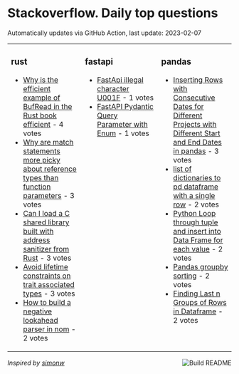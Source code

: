 # Stackoverflow. Daily top questions 

Automatically updates via GitHub Action, last update: <!-- date starts -->2023-02-07<!-- date ends -->


<table><tr><td valign="top" width="33%">

### rust
<!-- rust starts -->
* [Why is the efficient example of BufRead in the Rust book efficient](https://stackoverflow.com/questions/75359557/why-is-the-efficient-example-of-bufread-in-the-rust-book-efficient) - 4 votes
* [Why are match statements more picky about reference types than function parameters](https://stackoverflow.com/questions/75365910/why-are-match-statements-more-picky-about-reference-types-than-function-paramete) - 3 votes
* [Can I load a C shared library built with address sanitizer from Rust](https://stackoverflow.com/questions/75376231/can-i-load-a-c-shared-library-built-with-address-sanitizer-from-rust) - 3 votes
* [Avoid lifetime constraints on trait associated types](https://stackoverflow.com/questions/75359755/avoid-lifetime-constraints-on-trait-associated-types) - 3 votes
* [How to build a negative lookahead parser in nom](https://stackoverflow.com/questions/75365067/how-to-build-a-negative-lookahead-parser-in-nom) - 2 votes
<!-- rust ends -->
</td><td valign="top" width="34%">


### fastapi
<!-- fastapi starts -->
* [FastApi illegal character U001F](https://stackoverflow.com/questions/75366358/fastapi-illegal-character-u001f) - 1 votes
* [FastAPI  Pydantic Query Parameter with Enum](https://stackoverflow.com/questions/75365121/fastapi-pydantic-query-parameter-with-enum) - 1 votes
<!-- fastapi ends -->
</td><td valign="top" width="34%">


### pandas
<!-- pandas starts -->
* [Inserting Rows with Consecutive Dates for Different Projects with Different Start and End Dates in pandas](https://stackoverflow.com/questions/75365789/inserting-rows-with-consecutive-dates-for-different-projects-with-different-star) - 3 votes
* [list of dictionaries to pd dataframe with a single row](https://stackoverflow.com/questions/75372344/list-of-dictionaries-to-pd-dataframe-with-a-single-row) - 2 votes
* [Python Loop through tuple and insert into Data Frame for each value](https://stackoverflow.com/questions/75376677/python-loop-through-tuple-and-insert-into-data-frame-for-each-value) - 2 votes
* [Pandas groupby sorting](https://stackoverflow.com/questions/75364753/pandas-groupby-sorting) - 2 votes
* [Finding Last n Groups of Rows in Dataframe](https://stackoverflow.com/questions/75363758/finding-last-n-groups-of-rows-in-dataframe) - 2 votes
<!-- pandas ends -->
</td></tr></table>

<a href="https://github.com/hp0404/hp0404/actions"><img src="https://github.com/hp0404/hp0404/workflows/Build%20README/badge.svg" align="right" alt="Build README"></a> <p>*Inspired by  [simonw](https://github.com/simonw/simonw)*</p>
